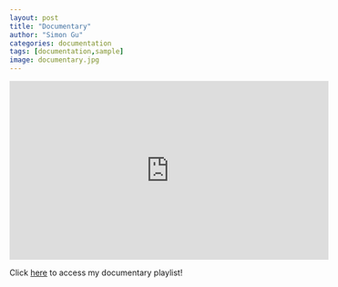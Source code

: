 ```yaml
---
layout: post
title: "Documentary"
author: "Simon Gu"
categories: documentation
tags: [documentation,sample]
image: documentary.jpg
---
```


<iframe width="560" height="315" src="https://www.youtube.com/embed/videoseries?list=PLBLzjGGOzNPxdb8O2RlawtQkWEy_ascz-" frameborder="0" allow="accelerometer; autoplay; clipboard-write; encrypted-media; gyroscope; picture-in-picture" allowfullscreen></iframe>  
  
Click [here](https://www.youtube.com/playlist?list=PLBLzjGGOzNPxdb8O2RlawtQkWEy_ascz-) to access my documentary playlist!
